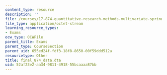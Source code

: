 ```yaml
---
content_type: resource
description: ''
file: /courses/17-874-quantitative-research-methods-multivariate-spring-2004/52af23e2aa349811491855bcaaaa87bb_final_874_data.dta
file_type: application/octet-stream
learning_resource_types:
- Exams
ocw_type: OCWFile
parent_title: Exams
parent_type: CourseSection
parent_uid: 655ed24f-fdf3-18f8-8650-00f59ddd512a
resourcetype: Other
title: final_874_data.dta
uid: 52af23e2-aa34-9811-4918-55bcaaaa87bb
---
```

